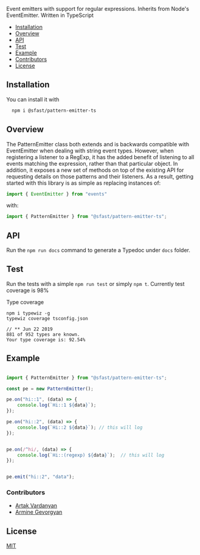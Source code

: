 
Event emitters with support for regular expressions. Inherits from Node's
EventEmitter. Written in TypeScript

  - [Installation](#Installation)
  - [Overview](#Overview)
  - [API](#API)
  - [Test](#Test)
  - [Example](#Example)
  - [Contributors](#Contributors)
  - [License](#License)

<a name="Installation"></a>

## Installation

You can install it with 

```bash
  npm i @sfast/pattern-emitter-ts
```

<a name="Overview"></a>

## Overview

The PatternEmitter class both extends and is backwards compatible with
EventEmitter when dealing with string event types. However, when registering
a listener to a RegExp, it has the added benefit of listening to all events
matching the expression, rather than that particular object. In addition, it
exposes a new set of methods on top of the existing API for requesting details
on those patterns and their listeners. As a result, getting started with this
library is as simple as replacing instances of:

``` javascript
import { EventEmitter } from "events"
```

with:

``` javascript
import { PatternEmitter } from "@sfast/pattern-emitter-ts";
```

<a name="API"></a>

## API
Run the ```npm run docs``` command to generate a Typedoc under ```docs``` folder.

<a name="Test"></a>


## Test
Run the tests with a simple ```npm run test```  or  simply ```npm t```. 
Currently test coverage is 98%

Type coverage

```
npm i typewiz -g
typewiz coverage tsconfig.json

// ** Jun 22 2019 
881 of 952 types are known.
Your type coverage is: 92.54%

```


<a name="Example"></a>


## Example

```typescript

import { PatternEmitter } from "@sfast/pattern-emitter-ts";

const pe = new PatternEmitter();

pe.on("hi::1", (data) => {
    console.log(`Hi::1 ${data}`);
});

pe.on("hi::2", (data) => {
    console.log(`Hi::2 ${data}`); // this will log
});


pe.on(/^hi/, (data) => {
    console.log(`Hi::(regexp) ${data}`);  // this will log
});


pe.emit("hi::2", "data"); 

```

<a name="Contributors"></a>

### Contributors
* [Artak Vardanyan](https://github.com/artakvg)
* [Armine Gevorgyan](https://github.com/mineyan)

## License
[MIT](https://github.com/sfast/patternemitter/blob/master/LICENSE)
